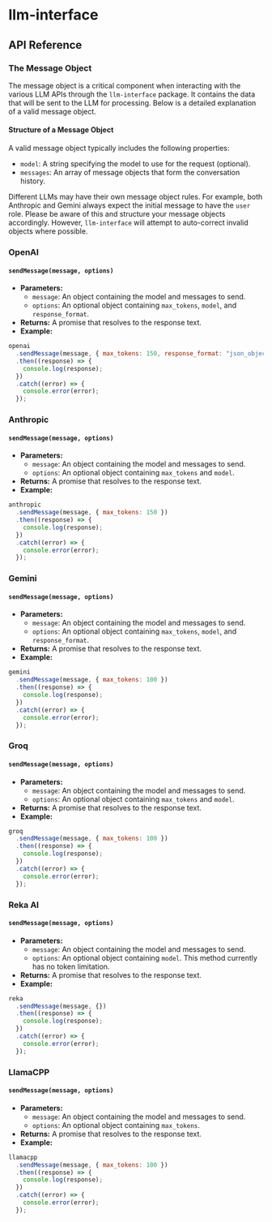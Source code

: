 # llm-interface

## API Reference

### The Message Object

The message object is a critical component when interacting with the various LLM APIs through the `llm-interface` package. It contains the data that will be sent to the LLM for processing. Below is a detailed explanation of a valid message object.

#### Structure of a Message Object

A valid message object typically includes the following properties:

- `model`: A string specifying the model to use for the request (optional).
- `messages`: An array of message objects that form the conversation history.

Different LLMs may have their own message object rules. For example, both Anthropic and Gemini always expect the initial message to have the `user` role. Please be aware of this and structure your message objects accordingly. However, `llm-interface` will attempt to auto-correct invalid objects where possible.

### OpenAI

#### `sendMessage(message, options)`

- **Parameters:**
  - `message`: An object containing the model and messages to send.
  - `options`: An optional object containing `max_tokens`, `model`, and `response_format`.
- **Returns:** A promise that resolves to the response text.
- **Example:**

```javascript
openai
  .sendMessage(message, { max_tokens: 150, response_format: "json_object" })
  .then((response) => {
    console.log(response);
  })
  .catch((error) => {
    console.error(error);
  });
```

### Anthropic

#### `sendMessage(message, options)`

- **Parameters:**
  - `message`: An object containing the model and messages to send.
  - `options`: An optional object containing `max_tokens` and `model`.
- **Returns:** A promise that resolves to the response text.
- **Example:**

```javascript
anthropic
  .sendMessage(message, { max_tokens: 150 })
  .then((response) => {
    console.log(response);
  })
  .catch((error) => {
    console.error(error);
  });
```

### Gemini

#### `sendMessage(message, options)`

- **Parameters:**
  - `message`: An object containing the model and messages to send.
  - `options`: An optional object containing `max_tokens`, `model`, and `response_format`.
- **Returns:** A promise that resolves to the response text.
- **Example:**

```javascript
gemini
  .sendMessage(message, { max_tokens: 100 })
  .then((response) => {
    console.log(response);
  })
  .catch((error) => {
    console.error(error);
  });
```

### Groq

#### `sendMessage(message, options)`

- **Parameters:**
  - `message`: An object containing the model and messages to send.
  - `options`: An optional object containing `max_tokens` and `model`.
- **Returns:** A promise that resolves to the response text.
- **Example:**

```javascript
groq
  .sendMessage(message, { max_tokens: 100 })
  .then((response) => {
    console.log(response);
  })
  .catch((error) => {
    console.error(error);
  });
```

### Reka AI

#### `sendMessage(message, options)`

- **Parameters:**
  - `message`: An object containing the model and messages to send.
  - `options`: An optional object containing `model`. This method currently has no token limitation.
- **Returns:** A promise that resolves to the response text.
- **Example:**

```javascript
reka
  .sendMessage(message, {})
  .then((response) => {
    console.log(response);
  })
  .catch((error) => {
    console.error(error);
  });
```

### LlamaCPP

#### `sendMessage(message, options)`

- **Parameters:**
  - `message`: An object containing the model and messages to send.
  - `options`: An optional object containing `max_tokens`.
- **Returns:** A promise that resolves to the response text.
- **Example:**

```javascript
llamacpp
  .sendMessage(message, { max_tokens: 100 })
  .then((response) => {
    console.log(response);
  })
  .catch((error) => {
    console.error(error);
  });
```

